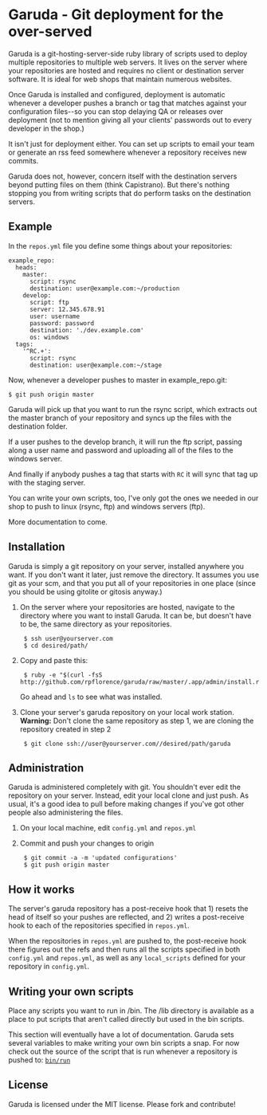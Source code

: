 Garuda - Git deployment for the over-served
===========================================

Garuda is a git-hosting-server-side ruby library of scripts used to deploy multiple repositories to multiple web servers.  It lives on the server where your repositories are hosted and requires no client or destination server software.  It is ideal for web shops that maintain numerous websites.

Once Garuda is installed and configured, deployment is automatic whenever a developer pushes a branch or tag that matches against your configuration files--so you can stop delaying QA or releases over deployment (not to mention giving all your clients' passwords out to every developer in the shop.)

It isn't just for deployment either.  You can set up scripts to email your team or generate an rss feed somewhere whenever a repository receives new commits.

Garuda does not, however, concern itself with the destination servers beyond putting files on them (think Capistrano).  But there's nothing stopping you from writing scripts that do perform tasks on the destination servers.

Example
-------

In the `repos.yml` file you define some things about your repositories:

    example_repo:
      heads:
        master:
          script: rsync
          destination: user@example.com:~/production
        develop:
          script: ftp
          server: 12.345.678.91
          user: username
          password: password
          destination: './dev.example.com'
          os: windows
      tags:
        '^RC.+':
          script: rsync
          destination: user@example.com:~/stage

Now, whenever a developer pushes to master in example_repo.git:

	$ git push origin master

Garuda will pick up that you want to run the rsync script, which extracts out the master branch of your repository and syncs up the files with the destination folder.

If a user pushes to the develop branch, it will run the ftp script, passing along a user name and password and uploading all of the files to the windows server.

And finally if anybody pushes a tag that starts with `RC` it will sync that tag up with the staging server.

You can write your own scripts, too, I've only got the ones we needed in our shop to push to linux (rsync, ftp) and windows servers (ftp).

More documentation to come.

Installation
------------

Garuda is simply a git repository on your server, installed anywhere you want. If you don't want it later, just remove the directory.  It assumes you use git as your scm, and that you put all of your repositories in one place (since you should be using gitolite or gitosis anyway.)

1. On the server where your repositories are hosted, navigate to the directory where you want to install Garuda.  It can be, but doesn't have to be, the same directory as your repositories.

		$ ssh user@yourserver.com
		$ cd desired/path/

2. Copy and paste this:

		$ ruby -e "$(curl -fsS http://github.com/rpflorence/garuda/raw/master/.app/admin/install.rb)"

	Go ahead and `ls` to see what was installed.

3. Clone your server's garuda repository on your local work station. **Warning:** Don't clone the same repository as step 1, we are cloning the repository created in step 2

		$ git clone ssh://user@yourserver.com//desired/path/garuda

Administration
--------------

Garuda is administered completely with git.  You shouldn't ever edit the repository on your server.  Instead, edit your local clone and just push.  As usual, it's a good idea to pull before making changes if you've got other people also administering the files.

1. On your local machine, edit `config.yml` and `repos.yml`

2. Commit and push your changes to origin

		$ git commit -a -m 'updated configurations'
		$ git push origin master

How it works
------------

The server's garuda repository has a post-receive hook that 1) resets the head of itself so your pushes are reflected, and 2) writes a post-receive hook to each of the repositories specified in `repos.yml`.

When the repositories in `repos.yml` are pushed to, the post-receive hook there figures out the refs and then runs all the scripts specified in both `config.yml` and `repos.yml`, as well as any `local_scripts` defined for your repository in `config.yml`.

Writing your own scripts
------------------------

Place any scripts you want to run in /bin.  The /lib directory is available as a place to put scripts that aren't called directly but used in the bin scripts.

This section will eventually have a lot of documentation. Garuda sets several variables to make writing your own bin scripts a snap.  For now check out the source of the script that is run whenever a repository is pushed to:  [`bin/run`](http://github.com/rpflorence/garuda/blob/master/bin/run)

License
-------

Garuda is licensed under the MIT license.  Please fork and contribute!